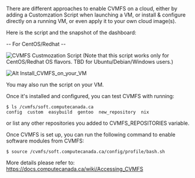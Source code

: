 

There are different approaches to enable CVMFS on a cloud, either by adding a Customzation Script when launching a VM, or install & configure directly on a running VM, or even apply it to your own cloud image(s). 

Here is the script and the snapshot of the dashboard:

-- For CentOS/Redhat --

![CVMFS Custmozation Script](https://raw.githubusercontent.com/ComputeCanada/cvmfs/main/cvmfs_on_cloud/customization_script_CtosRH)
(Note that this script works only for CentOS/Redhat OS flavors. TBD for Ubuntu/Debian/Windows users.)  


![Alt Install_CVMFS_on_your_VM](https://user-images.githubusercontent.com/73720293/97760381-a80ae600-1ac8-11eb-904f-5861c93d6bd8.png)



You may also run the script on your VM. 


Once it's installed and configured, you can test CVMFS with running:

```
$ ls /cvmfs/soft.computecanada.ca
config  custom  easybuild  gentoo  new_repository  nix
```

or list any other repositories you added to CVMFS_REPOSITORIES variable. 


Once CVMFS is set up, you can run the following command to enable software modules from CVMFS:

`$ source /cvmfs/soft.computecanada.ca/config/profile/bash.sh`

More details please refer to: https://docs.computecanada.ca/wiki/Accessing_CVMFS





